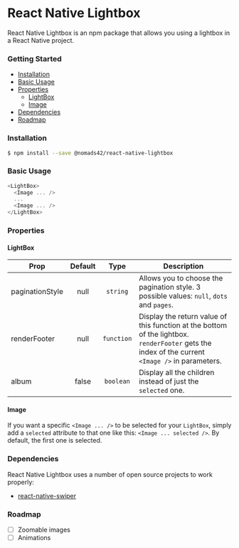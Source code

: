 # React Native Lightbox

React Native Lightbox is an npm package that allows you using a lightbox in a React Native project.

### Getting Started

* [Installation](#installation)
* [Basic Usage](#basic-usage)
* [Properties](#properties)
  * [LightBox](#lightbox)
  * [Image](#image)
* [Dependencies](#dependencies)
* [Roadmap](#roadmap)

### Installation

```sh
$ npm install --save @nomads42/react-native-lightbox
```

### Basic Usage

```javascript
<LightBox>
  <Image ... />
  ...
  <Image ... />
</LightBox>
```

### Properties

#### LightBox

| Prop            | Default |    Type    | Description                                                                                                                                      |
|-----------------|:-------:|:----------:|--------------------------------------------------------------------------------------------------------------------------------------------------|
| paginationStyle |   null  |  `string`  | Allows you to choose the pagination style. 3 possible values: `null`, `dots` and `pages`.                                                        |
| renderFooter    |   null  | `function` | Display the return value of this function at the bottom of the lightbox. `renderFooter` gets the index of the current `<Image />` in parameters. |
| album           | false   | `boolean`  | Display all the children instead of just the `selected` one.                                                                                     |

#### Image

If you want a specific `<Image ... />` to be selected for your `LightBox`, simply add a `selected` attribute to that one like this: `<Image ... selected />`. By default, the first one is selected.

### Dependencies

React Native Lightbox uses a number of open source projects to work properly:

* [react-native-swiper]

### Roadmap

* [ ] Zoomable images
* [ ] Animations

[react-native-swiper]: <https://github.com/leecade/react-native-swiper>
